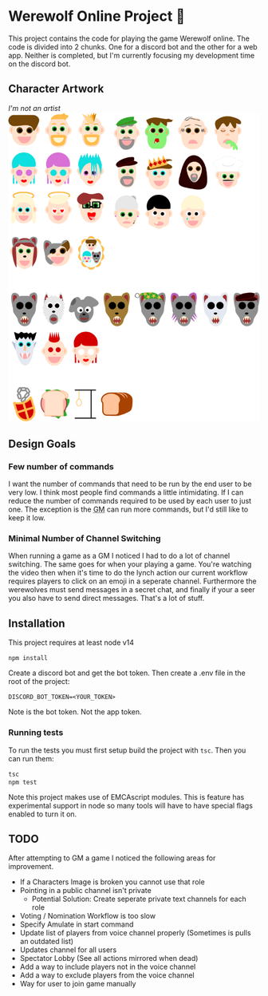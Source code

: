 # Werewolf Online Project 🐺

This project contains the code for playing the game Werewolf online. The code is divided into 2 chunks. One for a discord bot and the other for a web app. Neither is completed, but I'm currently focusing my development time on the discord bot.

## Character Artwork
*I'm not an artist*
<img src="public/images/canvas.png">

## Design Goals
### Few number of commands

I want the number of commands that need to be run by the end user to be very low. I think most people find commands a little intimidating. If I can reduce the number of commands required to be used by each user to just one. The exception is the <abbr title="Game Master">GM</abbr> can run more commands, but I'd still like to keep it low.

### Minimal Number of Channel Switching

When running a game as a GM I noticed I had to do a lot of channel switching. The same goes for when your playing a game. You're watching the video then when it's time to do the lynch action our current workflow requires players to click on an emoji in a seperate channel. Furthermore the werewolves must send messages in a secret chat, and finally if your a seer you also have to send direct messages. That's a lot of stuff.



## Installation

This project requires at least node v14

```
npm install
```

Create a discord bot and get the bot token.
Then create a .env file in the root of the project:
```
DISCORD_BOT_TOKEN=<YOUR_TOKEN>
```

Note is the bot token. Not the app token.


### Running tests

To run the tests you must first setup build the project with `tsc`. Then you can run them:

```
tsc
npm test
```

Note this project makes use of EMCAscript modules. This is feature has experimental support in node so many tools will have to have special flags enabled to turn it on.


## TODO

After attempting to GM a game I noticed the following areas for improvement.

- If a Characters Image is broken you cannot use that role
- Pointing in a public channel isn't private
    - Potential Solution: Create seperate private text channels for each role
- Voting / Nomination Workflow is too slow
- Specify Amulate in start command
- Update list of players from voice channel properly (Sometimes is pulls an outdated list)
- Updates channel for all users
- Spectator Lobby (See all actions mirrored when dead)
- Add a way to include players not in the voice channel
- Add a way to exclude players from the voice channel
- Way for user to join game manually



